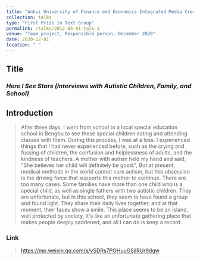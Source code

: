 ```yaml
---
title: "Anhui University of Finance and Economics Integrated Media Creative Competition"
collection: talks
type: "First Prize in Text Group"
permalink: /talks/2012-03-01-talk-1
venue: "Team project, Responsible person, December 2020"
date: 2020-12-01
location: " "
---
```

## Title
### *Here I See Stars (Interviews with Autistic Children, Family, and School)*

## Introduction

> After three days, I went from school to a local special education school in Bengbu to see these special children eating and attending classes with them. During this process, I was at a loss. I experienced things that I had never experienced before, such as the crying and fussing of children, the confusion and helplessness of adults, and the kindness of teachers. A mother with autism held my hand and said, "She believes her child will definitely be good.", But at present, medical methods in the world cannot cure autism, but this obsession is the driving force that supports this mother to continue. There are too many cases. Some families have more than one child who is a special child, as well as single fathers with two autistic children. They are unfortunate, but in this school, they seem to have found a group and found light. They share their daily lives together, and at that moment, their faces show a smile. This place seems to be an island, well protected by society, It's like an unfortunate gathering place that makes people deeply saddened, and all I can do is keep a record.

### Link

> https://mp.weixin.qq.com/s/vSDRs7POHuuGSjlRUr9dgw
    


